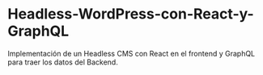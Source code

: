 # Headless-WordPress-con-React-y-GraphQL
Implementación de un Headless CMS con React en el frontend y GraphQL para traer los datos del Backend.
